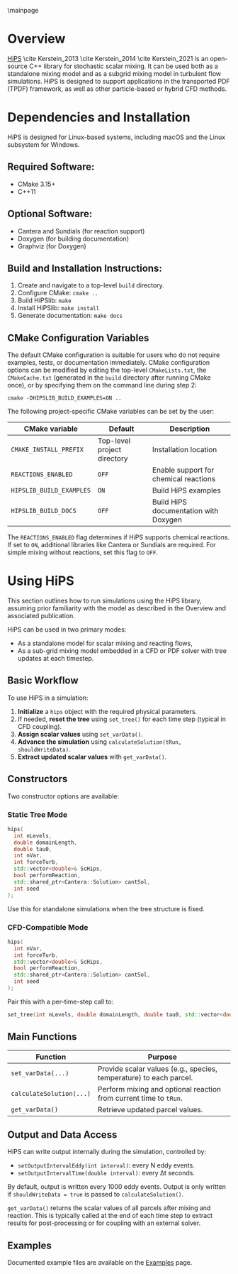 


\mainpage

<!-- #################################################################### -->

# Overview


[HiPS](https://github.com/BYUignite/hips.git) \cite Kerstein_2013 \cite Kerstein_2014 \cite Kerstein_2021  is an open-source C++ library for stochastic scalar mixing. It can be used both as a standalone mixing model and as a subgrid mixing model in turbulent flow simulations. HiPS is designed to support applications in the transported PDF (TPDF) framework, as well as other particle-based or hybrid CFD methods.

# Dependencies and Installation

HiPS is designed for Linux-based systems, including macOS and the Linux subsystem for Windows.

## Required Software:
* CMake 3.15+
* C++11

## Optional Software:
* Cantera and Sundials (for reaction support)
* Doxygen (for building documentation)
* Graphviz (for Doxygen)

## Build and Installation Instructions:
1. Create and navigate to a top-level `build` directory.
2. Configure CMake: `cmake ..`
3. Build HiPSlib: `make`
4. Install HiPSlib: `make install`
5. Generate documentation: `make docs`

## CMake Configuration Variables

The default CMake configuration is suitable for users who do not require examples, tests, or documentation immediately. CMake configuration options can be modified by editing the top-level `CMakeLists.txt`, the `CMakeCache.txt` (generated in the `build` directory after running CMake once), or by specifying them on the command line during step 2:

```
cmake -DHIPSLIB_BUILD_EXAMPLES=ON ..
```

The following project-specific CMake variables can be set by the user:

| CMake variable            | Default                       | Description                                                                 |
| ------------------------- | ----------------------------- | --------------------------------------------------------------------------- |
| `CMAKE_INSTALL_PREFIX`     | Top-level project directory    | Installation location                                                       |
| `REACTIONS_ENABLED`        | `OFF`                         | Enable support for chemical reactions                                       |
| `HIPSLIB_BUILD_EXAMPLES`   | `ON`                          | Build HiPS examples                                                         |
| `HIPSLIB_BUILD_DOCS`       | `OFF`                         | Build HiPS documentation with Doxygen                                       |

The `REACTIONS_ENABLED` flag determines if HiPS supports chemical reactions. If set to `ON`, additional libraries like Cantera or Sundials are required. For simple mixing without reactions, set this flag to `OFF`.
# Using HiPS

This section outlines how to run simulations using the HiPS library, assuming prior familiarity with the model as described in the Overview and associated publication.

HiPS can be used in two primary modes:
- As a standalone model for scalar mixing and reacting flows,
- As a sub-grid mixing model embedded in a CFD or PDF solver with tree updates at each timestep.

## Basic Workflow

To use HiPS in a simulation:

1. **Initialize** a `hips` object with the required physical parameters.
2. If needed, **reset the tree** using `set_tree()` for each time step (typical in CFD coupling).
3. **Assign scalar values** using `set_varData()`.
4. **Advance the simulation** using `calculateSolution(tRun, shouldWriteData)`.
5. **Extract updated scalar values** with `get_varData()`.

## Constructors

Two constructor options are available:

### Static Tree Mode

```cpp
hips(
  int nLevels,
  double domainLength,
  double tau0,
  int nVar,
  int forceTurb,
  std::vector<double>& ScHips,
  bool performReaction,
  std::shared_ptr<Cantera::Solution> cantSol,
  int seed
);
```

Use this for standalone simulations when the tree structure is fixed.

### CFD-Compatible Mode

```cpp
hips(
  int nVar,
  int forceTurb,
  std::vector<double>& ScHips,
  bool performReaction,
  std::shared_ptr<Cantera::Solution> cantSol,
  int seed
);
```

Pair this with a per-time-step call to:

```cpp
set_tree(int nLevels, double domainLength, double tau0, std::vector<double>& ScHips);
```

## Main Functions

| Function | Purpose |
|----------|---------|
| `set_varData(...)` | Provide scalar values (e.g., species, temperature) to each parcel. |
| `calculateSolution(...)` | Perform mixing and optional reaction from current time to `tRun`. |
| `get_varData()` | Retrieve updated parcel values. |

## Output and Data Access

HiPS can write output internally during the simulation, controlled by:

- `setOutputIntervalEddy(int interval)`: every N eddy events.
- `setOutputIntervalTime(double interval)`: every Δt seconds.

By default, output is written every 1000 eddy events. Output is only written if `shouldWriteData = true` is passed to `calculateSolution()`.

`get_varData()` returns the scalar values of all parcels after mixing and reaction. This is typically called at the end of each time step to extract results for post-processing or for coupling with an external solver.

## Examples

Documented example files are available on the [Examples](pages/Examples.md) page.



<!-- Example files are documented on the [Examples](pages/examples.md).-->




